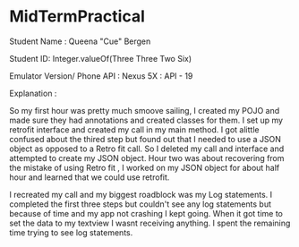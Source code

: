 # MidTermPractical

Student Name : Queena "Cue" Bergen

Student ID: Integer.valueOf(Three Three Two Six)

Emulator Version/ Phone API : Nexus 5X : API - 19 

Explanation :

So my first hour was pretty much smoove sailing, I created my POJO and made sure they had annotations and created classes
for them. I set up my retrofit interface and created my call in my main method. I got alittle confused about the thired step 
but found out that I needed to use a JSON object as opposed to a Retro fit call. So I deleted my call and interface and 
attempted to create my JSON object. Hour two was about recovering from the mistake of using Retro fit , I worked on my JSON 
object for about half hour and learned that we could use retrofit. 

I recreated my call and my biggest roadblock was my Log statements. I completed the first three steps but couldn't see any
log statements but because of time and my app not crashing I kept going. When it got time to set the data to my textview
I wasnt receiving anything. I spent the remaining time trying to see log statements.
